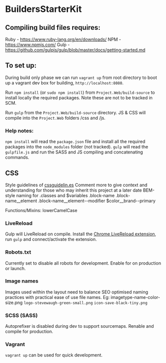 BuildersStarterKit
==================

## Compiling build files requires:

Ruby - https://www.ruby-lang.org/en/downloads/
NPM - https://www.npmjs.com/
Gulp - https://github.com/gulpjs/gulp/blob/master/docs/getting-started.md

## To set up:
During build only phase we can run `vagrant up` from root directory to boot up a vagrant dev box for building, `http://localhost:8080`.

Run `npm install` (or `sudo npm install`) from `Project.Web/build-source` to install locally the required packages. Note these are not to be tracked in SCM.

Run `gulp` from the `Project.Web/build-source` directory. JS & CSS will compile into the `Project.Web` folders /css and /js.

### Help notes:
`npm install` will read the `package.json` file and install all
the required packages into the `node_modules` folder (not tracked).
`gulp` will read the `gulpfile.js` and run the SASS and JS compiling
and concatenating commands.


## CSS
Style guidelines of [cssguidelin.es](http://cssguidelin.es/)
Comment more to give context and understanding for those who may inherit this project at a later date
BEM-style naming for .classes and $variables
.block-name
.block-name__element
.block-name__element--modifier
$color__brand--primary

Functions/Mixins: lowerCamelCase


### LiveReload
Gulp will LiveReload on compile. Install the [Chrome LiveReload extension](https://chrome.google.com/webstore/detail/livereload/jnihajbhpnppcggbcgedagnkighmdlei), run `gulp` and connect/activate the extension.


### Robots.txt
Currently set to disable all robots for development.
Enable for on production or launch.


### Image names
Images used within the layout need to balance SEO optimised naming practices with practical ease of use file names.
Eg: imagetype-name-color-size.png
`logo-stevewaugh-green-small.png`
`icon-save-black-tiny.png`


### SCSS (SASS)
Autoprefixer is disabled during dev to support sourcemaps. Renable and compile for production.


### Vagrant
`vagrant up` can be used for quick development.
